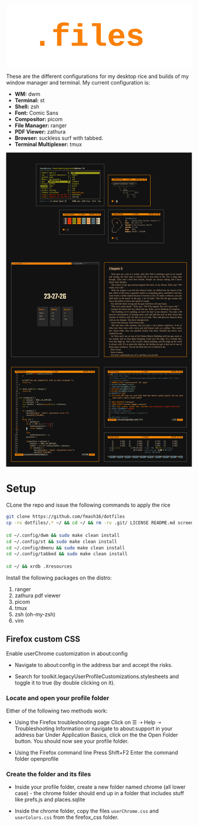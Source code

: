 <p align="center">
    <img src="dotfiles.png">
</p>

These are the different configurations for my desktop rice and builds of my window
manager and terminal. My current configuration is:

* **WM:** dwm
* **Terminal:** st
* **Shell:** zsh
* **Font:** Comic Sans
* **Compositor:** picom
* **File Manager:** ranger
* **PDF Viewer:** zathura
* **Browser:** suckless surf with tabbed.
* **Terminal Multiplexer:** tmux

![](screenshot.jpe)

# Setup

CLone the repo and issue the following commands to apply the rice

```bash
git clone https://github.com/fmash16/dotfiles
cp -rv dotfiles/.* ~/ && cd ~/ && rm -rv .git/ LICENSE README.md screenshot.jpe setup.sh dotfiles.png .vim/

cd ~/.config/dwm && sudo make clean install
cd ~/.config/st && sudo make clean install
cd ~/.config/dmenu && sudo make clean install
cd ~/.config/tabbed && sudo make clean install

cd ~/ && xrdb .Xresources
```

Install the following packages on the distro:
  1. ranger
  2. zathura pdf viewer
  3. picom
  4. tmux
  5. zsh (oh-my-zsh)
  6. vim


## Firefox custom CSS

Enable userChrome customization in about:config

* Navigate to about:config in the address bar and accept the risks.

* Search for toolkit.legacyUserProfileCustomizations.stylesheets and
  toggle it to true (by double clicking on it).

### Locate and open your profile folder

Either of the following two methods work:

* Using the Firefox troubleshooting page Click on ☰ ➝ Help ➝ Troubleshooting Information or navigate to about:support in your address bar Under Application Basics, click on the the Open Folder button. You should now see your profile folder.

* Using the Firefox command line Press Shift+F2 Enter the command folder openprofile

### Create the folder and its files

* Inside your profile folder, create a new folder named chrome (all lower case) - the chrome folder should end up in a folder that includes stuff like prefs.js and places.sqlite

* Inside the chrome folder, copy the files ```userChrome.css``` and ```userColors.css```
  from the firefox_css folder.

